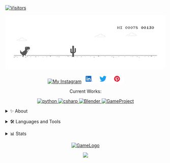 <!-- <h2 align="center"> <b> Hi! </b> <img src="https://github.com/arslanugur/arslanugur/blob/arslan/wave.gif" width="35px"> </h2> -->

<p align="left">
<a href="https://github.com/Muh-Emir/Muh-Emir">
    <img src="https://komarev.com/ghpvc/?username=Muh-Emir" alt="Visitors" />
</a>
</p>

[![Header](https://github.com/Muh-Emir/Muh-Emir/blob/main/dino_rounded.gif)](https://www.linkedin.com/in/muhemir)


<!-- LOGOS: https://www.logo.wine/ fiver, freelancer, upwork, discord -->
<p align="center">
    <a href="https://www.instagram.com/emirgencc_" target="_blank">
        <img width="40" src="https://www.logo.wine/a/logo/Instagram/Instagram-Logo.wine.svg" alt="My Instagram" /></a>
    <a href="https://www.linkedin.com/in/muhemir" target="_blank">
        <img width="40" src="https://github.com/Muh-Emir/Muh-Emir/blob/main/icons/LinkedIn-Logo.svg" alt="My LinkedIn" /></a>
    <a href="https://twitter.com/MuhEmirGenc" target="_blank">
        <img width="40" src="https://github.com/Muh-Emir/Muh-Emir/blob/main/icons/Twitter-Logo.svg" alt="My Twitter" /></a>
    <a href="https://tr.pinterest.com/muhemir/_saved/" target="_blank">
        <img width="40" src="https://github.com/Muh-Emir/Muh-Emir/blob/main/icons/Pinterest-Logo.svg" alt="My Pinterest" /></a>
</p>


<p align="center">
    Current Works:
</p>

<p align="center">
    <a href="https://unity.com/" target="_blank"> <img src="https://api.iconify.design/fa6-brands/unity.svg?color=%23ffffff" alt="python" width="40" height="40" /> </a>
    <a href="https://dotnet.microsoft.com/en-us/learn/csharp" target="_blank"> <img src="https://api.iconify.design/logos:c-sharp.svg" alt="csharp" width="40" height="40" /> </a>
    <a href="https://www.blender.org/" target="_blank"> <img src="https://api.iconify.design/logos/blender.svg" alt="Blender" width="40" height="40" /> </a>
    <a href="https://github.com/Muh-Emir/TetrisRun" target="_blank"> <img src="https://api.iconify.design/emojione-v1/video-game.svg" alt="GameProject" width="40" /></a>
</p>


<!--About-->
<p align="left">
<details>
 <summary> ✨ About </summary>

 ```yaml
Muhammed Emir Genç
Düzce, Türkiye
```

</details> </p>



<!--Languages and Tools https://iconify.design/ -->
<details>
  <summary> 🛠️ Languages and Tools </summary> <br />
  <!--
  <p align="center">
<a href="https://github.com/Muh-Emir">
    <img width="50%" src="https://github.com/Muh-Emir/Muh-Emir/blob/main/gifs/Develop.gif" /> </a>
</p>-->
  <p align="center" style="background-color: white;">
      <a href="https://unity.com/" target="_blank"> <img src="https://api.iconify.design/fa6-brands/unity.svg?color=%23ffffff" alt="python" width="40" height="40" /> </a>
      <a href="https://dotnet.microsoft.com/en-us/learn/csharp" target="_blank"> <img src="https://api.iconify.design/logos:c-sharp.svg" alt="csharp" width="40" height="40" /> </a>
      <a href="https://www.sketchup.com/" target="_blank"> <img src="https://api.iconify.design/file-icons/sketchup-make.svg?color=%23ba3329" alt="Sketchup" width="40" height="40" /></a>
      <a href="https://www.gimp.org/" target="_blank"> <img src="https://api.iconify.design/simple-icons/gimp.svg?color=%23ffffff" alt="Gimp2" width="40" height="40" /> </a>
      <a href="https://www.blender.org/" target="_blank"> <img src="https://api.iconify.design/logos/blender.svg" alt="Blender" width="40" height="40" /> </a>
      <a href="https://www.unrealengine.com/" target="_blank"> <img src="https://api.iconify.design/fontisto/unreal-engine.svg?color=%23ffffff" alt="UnrealEngine" width="40" height="40" /> </a>
      <a href="https://www.arduino.cc//" target="_blank"> <img src="https://api.iconify.design/vscode-icons/file-type-arduino.svg" alt="Arduino" width="40" height="40" /> </a>
      <a href="https://www.yoyogames.com/" target="_blank"> <img src="https://api.iconify.design/vscode-icons/file-type-gamemaker.svg" alt="GameMaker" width="40" height="40" /> </a>
      <a href="https://www.piskelapp.com/" target="_blank"> <img src="https://api.iconify.design/carbon/gradient.svg?color=%23ffffff" alt="Piskel" width="40" height="40" /> </a>
      <a href="https://www.adobe.com/tr/products/photoshop/" target="_blank"> <img src="https://api.iconify.design/vscode-icons/file-type-photoshop.svg" alt="Photoshop" width="40" height="40" /> </a>
      <a href="https://firebase.google.com/" target="_blank"> <img src="https://api.iconify.design/logos/firebase.svg" alt="Firebase" width="40" height="40" /> </a>
      <a href="https://www.microsoft.com/en-us/sql-server" target="_blank"> <img src="https://api.iconify.design/vscode-icons/file-type-plsql.svg" width="40" height="40" /> </a>
      <a href="https://cloud.google.com" target="_blank"> <img src="https://api.iconify.design/logos:google-cloud.svg" alt="gcp" width="40" height="40" /> </a>
    </p>
</details>



<!--Stats-->
<p><details>
  <summary> 📊 Stats </summary><br />
    <p align="center">
<img width="40%" src="https://github-readme-stats.vercel.app/api?username=arslanugur&show_icons=true&theme=tokyonight" />
<a href="https://github.com/arslanugur">
    <img width="15%" src="https://github.com/arslanugur/arslanugur/blob/arslan/gifs/redrocket.gif" /></a>
<img width="40%" src="https://github-readme-streak-stats.herokuapp.com/?user=arslanugur&theme=tokyonight" />
</details></p>

<!-- Spotify 
<p align="center">
    <a href="https://open.spotify.com/playlist/4F63lVsqsa7xa9rGdLLRb4?si=TGLCuEyWTFiTKxkRnzVh9g&utm_source=copy-link">
        <img width="130" src="https://github.com/arslanugur/arslanugur/blob/arslan/icons/Spotify-Logo.svg" />
</a><br />
    <a href="https://spotify-github-profile.vercel.app/api/view.svg?uid=11139457861&redirect=true">
    <img src="https://spotify-github-profile.vercel.app/api/view.svg?uid=11139457861&cover_image=true&theme=novatorem&bar_color=ff0000&bar_color_cover=false">
  </a></p>-->

<p align="center">
    <a href="https://github.com/Muh-Emir/" target="_blank">
  <img src="https://api.iconify.design/emojione-v1/video-game.svg" alt="GameLogo" width="70">
</a></p>






<!--
<h2>Latest Tweets</h2>
<p><a href="https://twitter.com/arslanuguur"><img src="https://github-readme-twitter.gazf.vercel.app/api?id=arslanuguur&amp;layout=wide" alt="github-readme-twitter"></a></p>
-->
<!--  <p align="center"> <img src="https://github-readme-stats.vercel.app/api?username=arslanugur&show_icons=true&theme=gotham" alt="arslanugur" />   -->
<!--  ![Top Langs](https://github-readme-stats.vercel.app/api/top-langs/?username=arslanugur&hide=TeX&layout=compact)  -->
<!-- https://wa.me/qr/F4CP7YCCPZCZB1 -->
<!--
<table><tr><td valign="top" width="33%">

### Frontend
<div align="center">
    <a href="https://vuejs.org/" target="_blank"> <img src="https://api.iconify.design/logos:vue.svg" alt="vuejs" width="40" height="40"/> </a>
</div></td><td valign="top" width="33%">

### Backend
<div align="center">
    <a href="https://www.python.org" target="_blank"> <img src="https://api.iconify.design/logos:python.svg" alt="python" width="40" height="40"/> </a>
</div></td><td valign="top" width="33%">

### DevOps
<div align="center">
<img style="margin: 10px" src="https://profilinator.rishav.dev/skills-assets/gnu_bash-icon.svg" alt="Bash" height="50" />
</div></td></tr></table>
<br/>
-->
<!--END_SECTION:waka-->
<p align="center">
    <img src="https://capsule-render.vercel.app/api?type=waving&color=gradient&height=70&section=footer" />
</p>

